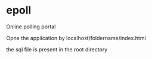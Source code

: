 # epoll
Online polling portal

Opne the application by localhost/foldername/index.html

the sql file is present in the root directory
